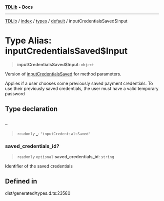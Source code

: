 [**TDLib**](../../../../../../README.md) • **Docs**

***

[TDLib](../../../../../../modules.md) / [index](../../../../../README.md) / [types](../../../README.md) / [default](../README.md) / inputCredentialsSaved$Input

# Type Alias: inputCredentialsSaved$Input

> **inputCredentialsSaved$Input**: `object`

Version of [inputCredentialsSaved](inputCredentialsSaved.md) for method parameters.

Applies if a user chooses some previously saved payment credentials. To use their previously saved credentials, the user must have a valid temporary password

## Type declaration

### \_

> `readonly` **\_**: `"inputCredentialsSaved"`

### saved\_credentials\_id?

> `readonly` `optional` **saved\_credentials\_id**: `string`

Identifier of the saved credentials

## Defined in

dist/generated/types.d.ts:23580
